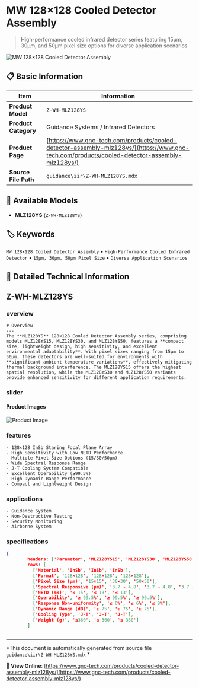 # MW 128×128 Cooled Detector Assembly

> High-performance cooled infrared detector series featuring 15μm, 30μm, and 50μm pixel size options for diverse application scenarios

![MW 128×128 Cooled Detector Assembly](https://www.gnc-tech.com/images/products/guidance/iir/Z-WH-MLZ128YS/Z-WH-MLZ128YS.webp)

## 📋 Basic Information

| Item | Information |
|------|------|
| **Product Model** | `Z-WH-MLZ128YS` |
| **Product Category** | Guidance Systems / Infrared Detectors |
| **Product Page** | [https://www.gnc-tech.com/products/cooled-detector-assembly-mlz128ys/](https://www.gnc-tech.com/products/cooled-detector-assembly-mlz128ys/) |
| **Source File Path** | `guidance\iir\Z-WH-MLZ128YS.mdx` |

## 🔧 Available Models

- **MLZ128YS** (`Z-WH-MLZ128YS`)

## 🏷️ Keywords

`MW 128×128 Cooled Detector Assembly` • `High-Performance Cooled Infrared Detector` • `15μm, 30μm, 50μm Pixel Size` • `Diverse Application Scenarios`

## 📖 Detailed Technical Information


## Z-WH-MLZ128YS

  
### overview

    # Overview
    ---
    The **MLZ128YS** 128×128 Cooled Detector Assembly series, comprising models MLZ128YS15, MLZ128YS30, and MLZ128YS50, features a **compact size, lightweight design, high sensitivity, and excellent environmental adaptability**. With pixel sizes ranging from 15μm to 50μm, these detectors are well-suited for environments with **significant ambient temperature variations**, effectively mitigating thermal background interference. The MLZ128YS15 offers the highest spatial resolution, while the MLZ128YS30 and MLZ128YS50 variants provide enhanced sensitivity for different application requirements.
  

  
### slider

    
#### Product Images

![Product Image](https://www.gnc-tech.com/images/products/Z-WH-MLZ128YS-Slide-01.webp)


  

  
### features

    - 128×128 InSb Staring Focal Plane Array
    - High Sensitivity with Low NETD Performance
    - Multiple Pixel Size Options (15/30/50μm)
    - Wide Spectral Response Range
    - J-T Cooling System Compatible
    - Excellent Operability (≥99.5%)
    - High Dynamic Range Performance
    - Compact and Lightweight Design
  

  
### applications

    - Guidance System
    - Non-Destructive Testing
    - Security Monitoring
    - Airborne System
  

  
### specifications

    
      
```json
{
        headers: ['Parameter', 'MLZ128YS15', 'MLZ128YS30', 'MLZ128YS50'],
        rows: [
          ['Material', 'InSb', 'InSb', 'InSb'],
          ['Format', '128×128', '128×128', '128×128'],
          ['Pixel Size (μm)', '15×15', '30×30', '50×50'],
          ['Spectral Responsive (μm)', '3.7 ~ 4.8', '3.7 ~ 4.8', '3.7 ~ 4.8'],
          ['NETD (mk)', '≤ 15', '≤ 13', '≤ 13'],
          ['Operability', '≥ 99.5%', '≥ 99.5%', '≥ 99.5%'],
          ['Response Non-uniformity', '≤ 6%', '≤ 6%', '≤ 8%'],
          ['Dynamic Range (dB)', '≥ 75', '≥ 75', '≥ 75'],
          ['Cooling Type', 'J-T', 'J-T', 'J-T'],
          ['Weight (g)', '≤360', '≤ 360', '≤ 360']
        ]
      
```

    
  

---

*This document is automatically generated from source file `guidance\iir\Z-WH-MLZ128YS.mdx` *

**🔗 View Online**: [https://www.gnc-tech.com/products/cooled-detector-assembly-mlz128ys/](https://www.gnc-tech.com/products/cooled-detector-assembly-mlz128ys/)
